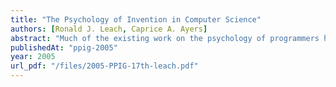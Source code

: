 ```yaml
---
title: "The Psychology of Invention in Computer Science"
authors: [Ronald J. Leach, Caprice A. Ayers]
abstract: "Much of the existing work on the psychology of programmers has been experimental. The purpose of this initial study is to help provide some avenues for future experimental research by addressing creativity in computer scientists. We studied several writings and published interviews with a number of prominent computer scientists in an effort to understand the nature of creativity in computer science and to develop a set of research questions to be answered about the thought processes of programmers. The intent was to identify similar factors of their experiences that may have contributed to their success. Parallels to some existing work on the nature of creativity in mathematics and architecture are also made. The paper concludes with a discussion of how the study of common experiences of creative research computer scientists can be extended to study the creative processes of programmers."
publishedAt: "ppig-2005"
year: 2005
url_pdf: "/files/2005-PPIG-17th-leach.pdf"
---
```

